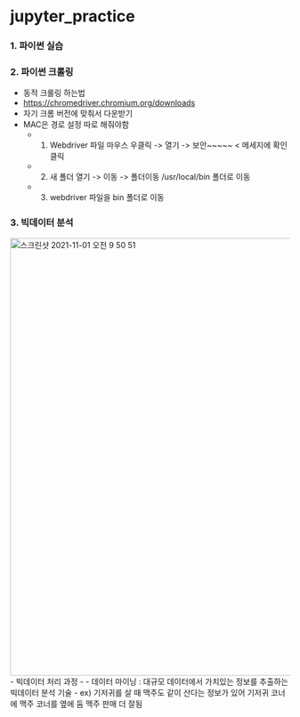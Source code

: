 # jupyter_practice

### 1. 파이썬 실습

### 2. 파이썬 크롤링

- 동적 크롤링 하는법
- https://chromedriver.chromium.org/downloads
- 자기 크롬 버전에 맞춰서 다운받기
- MAC은 경로 설정 따로 해줘야함
  - 1. Webdriver 파일 마우스 우클릭 -> 열기 -> 보안~~~~~ < 메세지에 확인 클릭
  - 2. 새 폴더 열기 -> 이동 -> 폴더이동 /usr/local/bin 폴더로 이동 
  - 3. webdriver 파일을 bin 폴더로 이동

### 3. 빅데이터 분석
<img width="787" alt="스크린샷 2021-11-01 오전 9 50 51" src="https://user-images.githubusercontent.com/89058117/139607690-4f0ce5d8-c4c8-4fa9-8b5a-8ef10e90d507.png">
- 빅데이터 처리 과정
  - 
  - 데이터 마이닝 : 대규모 데이터에서 가치있는 정보를 추출하는 빅데이터 분석 기술
  - ex) 기저귀를 살 때 맥주도 같이 산다는 정보가 있어 기저귀 코너에 맥주 코너를 옆에 둠 맥주 판매 더 잘됨
